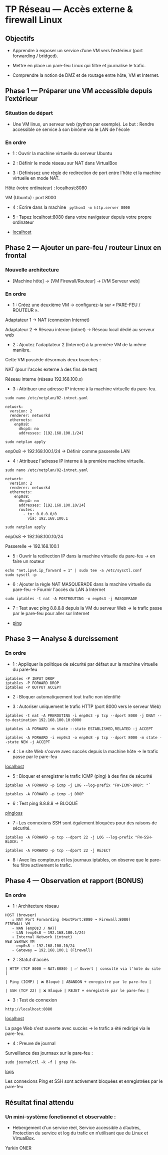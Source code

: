 
# TP Réseau — Accès externe & firewall Linux

## Objectifs

- Apprendre à exposer un service d’une VM vers l’extérieur (port forwarding / bridged).

- Mettre en place un pare-feu Linux qui filtre et journalise le trafic.

- Comprendre la notion de DMZ et de routage entre hôte, VM et Internet.

## Phase 1 — Préparer une VM accessible depuis l’extérieur

### Situation de départ

- Une VM linux, un serveur web (python par exemple).
Le but : Rendre accessible ce service à son binôme via le LAN de l'école

### En ordre
- 1 : Ouvrir la machine virtuelle du serveur Ubuntu

- 2 : Définir le mode réseau sur NAT dans VirtualBox

- 3 : Définissez une règle de redirection de port entre l'hôte et la machine virtuelle en mode NAT.

Hôte (votre ordinateur) : localhost:8080

VM (Ubuntu) : port 8000

- 4 : Ecrire dans la machine ```` python3 -m http.server 8000````

- 5 : Tapez localhost:8080 dans votre navigateur depuis votre propre ordinateur



- [localhost](localhost.png)




##  Phase 2 — Ajouter un pare-feu / routeur Linux en frontal

### Nouvelle architecture

- [Machine hôte] → [VM Firewall/Routeur] → [VM Serveur web]

### En ordre

- 1 : Créez une deuxième VM → configurez-la sur « PARE-FEU / ROUTEUR ».

Adaptateur 1 → NAT (connexion Internet)

Adaptateur 2 → Réseau interne (intnet) → Réseau local dédié au serveur web

- 2 : Ajoutez l'adaptateur 2 (Internet) à la première VM de la même manière.

Cette VM possède désormais deux branches :

NAT (pour l'accès externe à des fins de test)

Réseau interne (réseau 192.168.100.x)

- 3 : Attribuer une adresse IP interne à la machine virtuelle du pare-feu.
````
sudo nano /etc/netplan/02-intnet.yaml

network:
  version: 2
  renderer: networkd
  ethernets:
    enp0s8:
      dhcp4: no
      addresses: [192.168.100.1/24]

sudo netplan apply
````


enp0s8 → 192.168.100.1/24 → Définir comme passerelle LAN

- 4 : Attribuez l'adresse IP interne à la première machine virtuelle.
````
sudo nano /etc/netplan/02-intnet.yaml

network:
  version: 2
  renderer: networkd
  ethernets:
    enp0s8:
      dhcp4: no
      addresses: [192.168.100.10/24]
      routes:
        - to: 0.0.0.0/0
          via: 192.168.100.1

sudo netplan apply
````

enp0s8 → 192.168.100.10/24

Passerelle → 192.168.100.1

- 5 : Ouvrir la redirection IP dans la machine virtuelle du pare-feu → en faire un routeur
````
echo "net.ipv4.ip_forward = 1" | sudo tee -a /etc/sysctl.conf
sudo sysctl -p
````

- 6 : Ajouter la règle NAT MASQUERADE dans la machine virtuelle du pare-feu → Fournir l'accès du LAN à Internet
````
sudo iptables -t nat -A POSTROUTING -o enp0s3 -j MASQUERADE
````

- 7 : Test avec ping 8.8.8.8 depuis la VM du serveur Web → le trafic passe par le pare-feu pour aller sur Internet


- [ping](ping.png)

## Phase 3 — Analyse & durcissement

### En ordre

- 1 : Appliquer la politique de sécurité par défaut sur la machine virtuelle du pare-feu

````
iptables -P INPUT DROP
iptables -P FORWARD DROP
iptables -P OUTPUT ACCEPT
````
- 2 : Bloquer automatiquement tout trafic non identifié

- 3 : Autoriser uniquement le trafic HTTP (port 8000 vers le serveur Web)

````
iptables -t nat -A PREROUTING -i enp0s3 -p tcp --dport 8080 -j DNAT --to-destination 192.168.100.10:8000

iptables -A FORWARD -m state --state ESTABLISHED,RELATED -j ACCEPT

iptables -A FORWARD -i enp0s3 -o enp0s8 -p tcp --dport 8000 -m state --state NEW -j ACCEPT
````

- 4 : Le site Web s'ouvre avec succès depuis la machine hôte → le trafic passe par le pare-feu

[localhost](localhost.png)

- 5 : Bloquer et enregistrer le trafic ICMP (ping) à des fins de sécurité
````
iptables -A FORWARD -p icmp -j LOG --log-prefix "FW-ICMP-DROP: "`

iptables -A FORWARD -p icmp -j DROP
````

- 6 : Test ping 8.8.8.8 → BLOQUÉ

[pingloss](pingloss.png)

- 7 : Les connexions SSH sont également bloquées pour des raisons de sécurité.
````
iptables -A FORWARD -p tcp --dport 22 -j LOG --log-prefix "FW-SSH-BLOCK: "

iptables -A FORWARD -p tcp --dport 22 -j REJECT
````

- 8 : Avec les compteurs et les journaux iptables, on observe que le pare-feu filtre activement le trafic.

## Phase 4 — Observation et rapport (BONUS)

### En ordre

- 1 : Architecture réseau
````
HOST (browser)
   ↓ NAT Port Forwarding (HostPort:8080 → Firewall:8080)
FIREWALL VM
   - WAN (enp0s3 / NAT)
   - LAN (enp0s8 → 192.168.100.1/24)
   ↓ Internal Network (intnet)
WEB SERVER VM
   - enp0s8 → 192.168.100.10/24
   - Gateway → 192.168.100.1 (Firewall)
````

- 2 : Statut d'accès
````
| HTTP (TCP 8000 → NAT:8080) | ✅ Ouvert | consulté via l'hôte du site |

| Ping (ICMP) | ❌ Bloqué | ABANDON + enregistré par le pare-feu |

| SSH (TCP 22) | ❌ Bloqué | REJET + enregistré par le pare-feu |
````
- 3 : Test de connexion

````http://localhost:8080````

[localhost](localhost.png)

La page Web s'est ouverte avec succès → le trafic a été redirigé via le pare-feu.

- 4 : Preuve de journal

Surveillance des journaux sur le pare-feu :

````sudo journalctl -k -f | grep FW- ````

[logs](logs.png)

Les connexions Ping et SSH sont activement bloquées et enregistrées par le pare-feu

## Résultat final attendu
### Un mini-système fonctionnel et observable :

- Hebergement d'un service réel,
Service accessible à d’autres,
Protection du service et log du trafic en n’utilisant que du Linux et VirtualBox.


Yarkin ONER